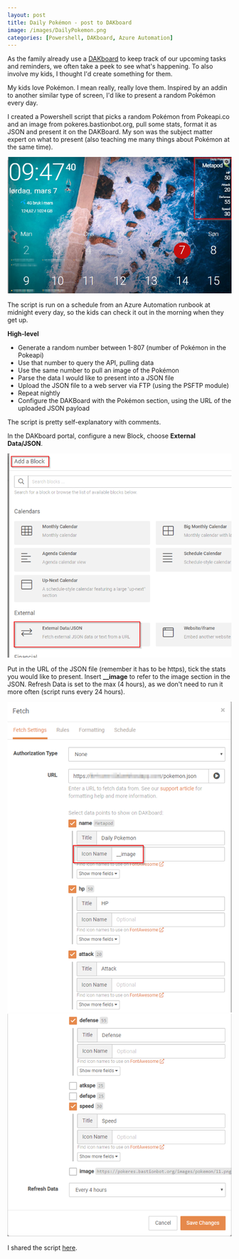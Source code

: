 ```yaml
---
layout: post
title: Daily Pokémon - post to DAKboard
image: /images/DailyPokemon.png
categories: [Powershell, DAKboard, Azure Automation]
---
```


As the family already use a [DAKboard](https://dakboard.com/site) to keep track of our upcoming tasks and reminders, we often take a peek to see what's happening. To also involve my kids, I thought I'd create something for them.

My kids love Pokémon. I mean really, really love them. Inspired by an addin to another similar type of screen, I'd like to present a random Pokémon every day.

I created a Powershell script that picks a random Pokémon from Pokeapi.co and an image from pokeres.bastionbot.org, pull some stats, format it as JSON and present it on the DAKBoard. My son was the subject matter expert on what to present (also teaching me many things about Pokémon at the same time).

![](/images/DailyPokemon.png)


The script is run on a schedule from an Azure Automation runbook at midnight every day, so the kids can check it out in the morning when they get up.

**High-level**
- Generate a random number between 1-807 (number of Pokémon in the Pokeapi)
- Use that number to query the API, pulling data
- Use the same number to pull an image of the Pokémon
- Parse the data I would like to present into a JSON file
- Upload the JSON file to a web server via FTP (using the PSFTP module)
- Repeat nightly
- Configure the DAKBoard with the Pokémon section, using the URL of the uploaded JSON payload

The script is pretty self-explanatory with comments.

In the DAKboard portal, configure a new Block, choose **External Data/JSON**.

![](/images/DAKboard001.png)

Put in the URL of the JSON file (remember it has to be https), tick the stats you would like to present. Insert **__image** to refer to the image section in the JSON. Refresh Data is set to the max (4 hours), as we don't need to run it more often (script runs every 24 hours). 

![](/images/DailyPokemonDAK01.png)
![](/images/DailyPokemonDAK02.png)

I shared the script [here](https://github.com/einast/PS_M365_scripts/blob/master/Other%20scripts/DailyPokemon.ps1).